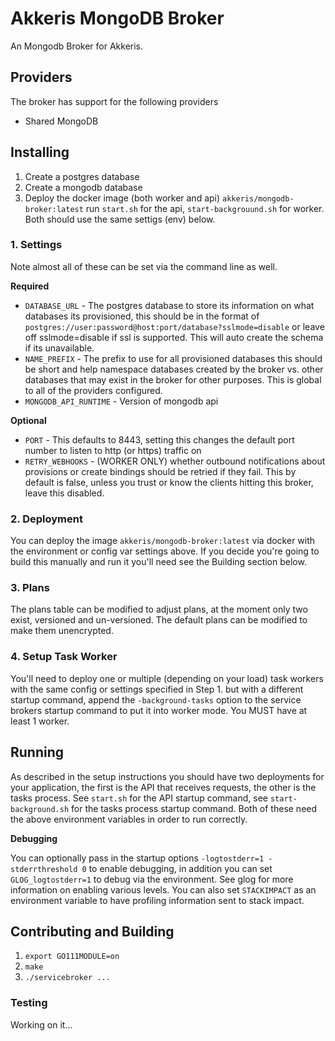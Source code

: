 # Akkeris MongoDB Broker

An Mongodb Broker for Akkeris.

## Providers

The broker has support for the following providers

* Shared MongoDB

## Installing

1. Create a postgres database
2. Create a mongodb database
3. Deploy the docker image (both worker and api) `akkeris/mongodb-broker:latest` run `start.sh` for the api, `start-backgrouund.sh` for worker. Both should use the same settigs (env) below.

### 1. Settings

Note almost all of these can be set via the command line as well.

**Required**

* `DATABASE_URL` - The postgres database to store its information on what databases its provisioned, this should be in the format of `postgres://user:password@host:port/database?sslmode=disable` or leave off sslmode=disable if ssl is supported.  This will auto create the schema if its unavailable.
* `NAME_PREFIX` - The prefix to use for all provisioned databases this should be short and help namespace databases created by the broker vs. other databases that may exist in the broker for other purposes. This is global to all of the providers configured.
* `MONGODB_API_RUNTIME` - Version of mongodb api

**Optional**

* `PORT` - This defaults to 8443, setting this changes the default port number to listen to http (or https) traffic on
* `RETRY_WEBHOOKS` - (WORKER ONLY) whether outbound notifications about provisions or create bindings should be retried if they fail.  This by default is false, unless you trust or know the clients hitting this broker, leave this disabled.

### 2. Deployment

You can deploy the image `akkeris/mongodb-broker:latest` via docker with the environment or config var settings above. If you decide you're going to build this manually and run it you'll need see the Building section below. 

### 3. Plans

The plans table can be modified to adjust plans, at the moment only two exist, versioned and un-versioned. The default plans can be modified to make them unencrypted.

### 4. Setup Task Worker

You'll need to deploy one or multiple (depending on your load) task workers with the same config or settings specified in Step 1. but with a different startup command, append the `-background-tasks` option to the service brokers startup command to put it into worker mode.  You MUST have at least 1 worker.

## Running

As described in the setup instructions you should have two deployments for your application, the first is the API that receives requests, the other is the tasks process.  See `start.sh` for the API startup command, see `start-background.sh` for the tasks process startup command. Both of these need the above environment variables in order to run correctly.

**Debugging**

You can optionally pass in the startup options `-logtostderr=1 -stderrthreshold 0` to enable debugging, in addition you can set `GLOG_logtostderr=1` to debug via the environment.  See glog for more information on enabling various levels. You can also set `STACKIMPACT` as an environment variable to have profiling information sent to stack impact. 

## Contributing and Building

1. `export GO111MODULE=on`
2. `make`
3. `./servicebroker ...`

### Testing

Working on it...


